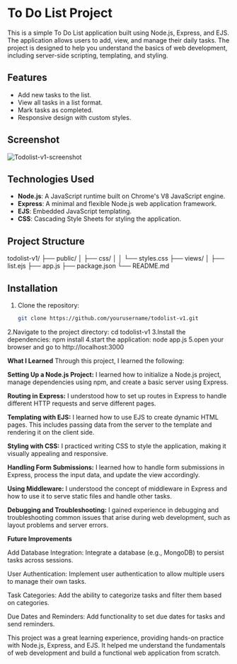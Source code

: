 # To Do List Project

This is a simple To Do List application built using Node.js, Express, and EJS. The application allows users to add, view, and manage their daily tasks. The project is designed to help you understand the basics of web development, including server-side scripting, templating, and styling.

## Features

- Add new tasks to the list.
- View all tasks in a list format.
- Mark tasks as completed.
- Responsive design with custom styles.

## Screenshot

![Todolist-v1-screenshot](https://github.com/user-attachments/assets/288da9f6-694c-4435-a25d-f11a71463c6a)



## Technologies Used

- **Node.js**: A JavaScript runtime built on Chrome's V8 JavaScript engine.
- **Express**: A minimal and flexible Node.js web application framework.
- **EJS**: Embedded JavaScript templating.
- **CSS**: Cascading Style Sheets for styling the application.

## Project Structure
todolist-v1/
├── public/
│   ├── css/
│   │   └── styles.css
├── views/
│   ├── list.ejs
├── app.js
├── package.json
└── README.md
## Installation

1. Clone the repository:
   ```bash
   git clone https://github.com/yourusername/todolist-v1.git
2.Navigate to the project directory:
  cd todolist-v1
3.Install the dependencies:
  npm install
4.start the application:
  node app.js
5.open your browser and go to http://localhost:3000

**What I Learned**
Through this project, I learned the following:

**Setting Up a Node.js Project:** I learned how to initialize a Node.js project, manage dependencies using npm, and create a basic server using Express.

**Routing in Express:** I understood how to set up routes in Express to handle different HTTP requests and serve different pages.

**Templating with EJS:** I learned how to use EJS to create dynamic HTML pages. This includes passing data from the server to the template and rendering it on the client side.

**Styling with CSS:** I practiced writing CSS to style the application, making it visually appealing and responsive.

**Handling Form Submissions:** I learned how to handle form submissions in Express, process the input data, and update the view accordingly.

**Using Middleware:** I understood the concept of middleware in Express and how to use it to serve static files and handle other tasks.

**Debugging and Troubleshooting:** I gained experience in debugging and troubleshooting common issues that arise during web development, such as layout problems and server errors.

**Future Improvements**

Add Database Integration: Integrate a database (e.g., MongoDB) to persist tasks across sessions.

User Authentication: Implement user authentication to allow multiple users to manage their own tasks.

Task Categories: Add the ability to categorize tasks and filter them based on categories.

Due Dates and Reminders: Add functionality to set due dates for tasks and send reminders.


This project was a great learning experience, providing hands-on practice with Node.js, Express, and EJS. It helped me understand the fundamentals of web development and build a functional web application from scratch.

   

